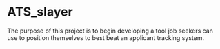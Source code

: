# ATS_slayer
The purpose of this project is to begin developing a tool job seekers can use to position themselves to best beat an applicant tracking system.
